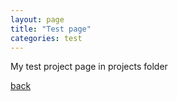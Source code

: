 ```yaml
---
layout: page
title: "Test page"
categories: test
---
```


My test project page in projects folder

[back](./)
